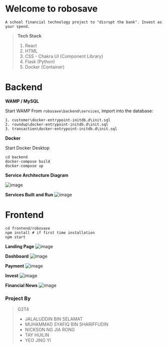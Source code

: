 
# Welcome to robosave
```
A school financial technology project to "disrupt the bank". Invest as your spend.
```
>**Tech Stack**
> 1. React 
> 2. HTML
> 3. CSS - Chakra UI (Component Library)
> 4. Flask (Python)
> 5. Docker (Container)

# Backend

**WAMP / MySQL**

Start WAMP
From `robosave\backend\services`, import into the database:
```
1. customer\docker-entrypoint-initdb.d\init.sql
2. roundup\docker-entrypoint-initdb.d\init.sql
3. transaction\docker-entrypoint-initdb.d\init.sql
```
**Docker**

Start Docker Desktop
```
cd backend
docker-compose build
docker-compose up
```
**Service Architecture Diagram**

![image](https://user-images.githubusercontent.com/93022626/201927729-ea7cfc58-30be-4968-b5f8-96d5442eeaac.png)

**Services Built and Run**
![image](https://user-images.githubusercontent.com/93022626/201923381-de2e2a4a-3734-4499-8da7-28ee232bfd5e.png)

# Frontend
```
cd frontend/robosave
npm install # if first time installation
npm start
```
**Landing Page**
![image](https://user-images.githubusercontent.com/93022626/201923564-79bf2a5f-11d4-4b5f-b5ff-b4dd83ed5a5d.png)

**Dashboard**
![image](https://user-images.githubusercontent.com/93022626/201924024-05c12642-dad7-4906-ac49-84bd7fffb4db.png)

**Payment**
![image](https://user-images.githubusercontent.com/93022626/201924308-35f934f0-e09f-4595-afc9-f345031801e7.png)

**Invest**
![image](https://user-images.githubusercontent.com/93022626/201924093-dae104c2-8555-4685-aab2-d7224dbcc868.png)

**Financial News**
![image](https://user-images.githubusercontent.com/93022626/201924182-c47a82c4-964b-4a79-b97a-ffabc5778a08.png)


### Project By
> G2T4
> - JALALUDDIN BIN SELAMAT
> - MUHAMMAD SYAFIQ BIN SHARIFFUDIN
> - NICKSON NG JIA RONG
> - TAY HUILIN
> - YEO JING YI

